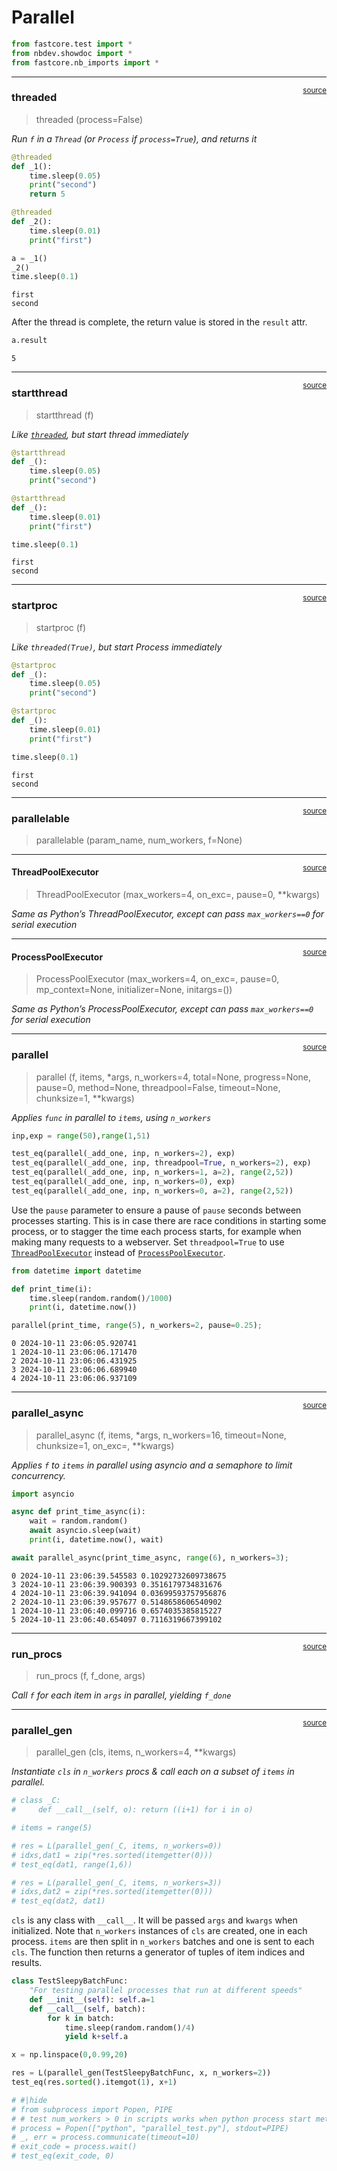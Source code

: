 # Parallel


<!-- WARNING: THIS FILE WAS AUTOGENERATED! DO NOT EDIT! -->

``` python
from fastcore.test import *
from nbdev.showdoc import *
from fastcore.nb_imports import *
```

------------------------------------------------------------------------

<a
href="https://github.com/fastai/fastcore/blob/master/fastcore/parallel.py#L25"
target="_blank" style="float:right; font-size:smaller">source</a>

### threaded

>  threaded (process=False)

*Run `f` in a `Thread` (or `Process` if `process=True`), and returns it*

``` python
@threaded
def _1():
    time.sleep(0.05)
    print("second")
    return 5

@threaded
def _2():
    time.sleep(0.01)
    print("first")

a = _1()
_2()
time.sleep(0.1)
```

    first
    second

After the thread is complete, the return value is stored in the `result`
attr.

``` python
a.result
```

    5

------------------------------------------------------------------------

<a
href="https://github.com/fastai/fastcore/blob/master/fastcore/parallel.py#L45"
target="_blank" style="float:right; font-size:smaller">source</a>

### startthread

>  startthread (f)

*Like [`threaded`](https://fastcore.fast.ai/parallel.html#threaded), but
start thread immediately*

``` python
@startthread
def _():
    time.sleep(0.05)
    print("second")

@startthread
def _():
    time.sleep(0.01)
    print("first")

time.sleep(0.1)
```

    first
    second

------------------------------------------------------------------------

<a
href="https://github.com/fastai/fastcore/blob/master/fastcore/parallel.py#L50"
target="_blank" style="float:right; font-size:smaller">source</a>

### startproc

>  startproc (f)

*Like `threaded(True)`, but start Process immediately*

``` python
@startproc
def _():
    time.sleep(0.05)
    print("second")

@startproc
def _():
    time.sleep(0.01)
    print("first")

time.sleep(0.1)
```

    first
    second

------------------------------------------------------------------------

<a
href="https://github.com/fastai/fastcore/blob/master/fastcore/parallel.py#L66"
target="_blank" style="float:right; font-size:smaller">source</a>

### parallelable

>  parallelable (param_name, num_workers, f=None)

------------------------------------------------------------------------

<a
href="https://github.com/fastai/fastcore/blob/master/fastcore/parallel.py#L75"
target="_blank" style="float:right; font-size:smaller">source</a>

#### ThreadPoolExecutor

>  ThreadPoolExecutor (max_workers=4, on_exc=<built-in function print>,
>                          pause=0, **kwargs)

*Same as Python’s ThreadPoolExecutor, except can pass `max_workers==0`
for serial execution*

------------------------------------------------------------------------

<a
href="https://github.com/fastai/fastcore/blob/master/fastcore/parallel.py#L94"
target="_blank" style="float:right; font-size:smaller">source</a>

#### ProcessPoolExecutor

>  ProcessPoolExecutor (max_workers=4, on_exc=<built-in function print>,
>                           pause=0, mp_context=None, initializer=None,
>                           initargs=())

*Same as Python’s ProcessPoolExecutor, except can pass `max_workers==0`
for serial execution*

------------------------------------------------------------------------

<a
href="https://github.com/fastai/fastcore/blob/master/fastcore/parallel.py#L120"
target="_blank" style="float:right; font-size:smaller">source</a>

### parallel

>  parallel (f, items, *args, n_workers=4, total=None, progress=None,
>                pause=0, method=None, threadpool=False, timeout=None,
>                chunksize=1, **kwargs)

*Applies `func` in parallel to `items`, using `n_workers`*

``` python
inp,exp = range(50),range(1,51)

test_eq(parallel(_add_one, inp, n_workers=2), exp)
test_eq(parallel(_add_one, inp, threadpool=True, n_workers=2), exp)
test_eq(parallel(_add_one, inp, n_workers=1, a=2), range(2,52))
test_eq(parallel(_add_one, inp, n_workers=0), exp)
test_eq(parallel(_add_one, inp, n_workers=0, a=2), range(2,52))
```

Use the `pause` parameter to ensure a pause of `pause` seconds between
processes starting. This is in case there are race conditions in
starting some process, or to stagger the time each process starts, for
example when making many requests to a webserver. Set `threadpool=True`
to use
[`ThreadPoolExecutor`](https://fastcore.fast.ai/parallel.html#threadpoolexecutor)
instead of
[`ProcessPoolExecutor`](https://fastcore.fast.ai/parallel.html#processpoolexecutor).

``` python
from datetime import datetime
```

``` python
def print_time(i): 
    time.sleep(random.random()/1000)
    print(i, datetime.now())

parallel(print_time, range(5), n_workers=2, pause=0.25);
```

    0 2024-10-11 23:06:05.920741
    1 2024-10-11 23:06:06.171470
    2 2024-10-11 23:06:06.431925
    3 2024-10-11 23:06:06.689940
    4 2024-10-11 23:06:06.937109

------------------------------------------------------------------------

<a
href="https://github.com/fastai/fastcore/blob/master/fastcore/parallel.py#L144"
target="_blank" style="float:right; font-size:smaller">source</a>

### parallel_async

>  parallel_async (f, items, *args, n_workers=16, timeout=None, chunksize=1,
>                      on_exc=<built-in function print>, **kwargs)

*Applies `f` to `items` in parallel using asyncio and a semaphore to
limit concurrency.*

``` python
import asyncio
```

``` python
async def print_time_async(i): 
    wait = random.random()
    await asyncio.sleep(wait)
    print(i, datetime.now(), wait)

await parallel_async(print_time_async, range(6), n_workers=3);
```

    0 2024-10-11 23:06:39.545583 0.10292732609738675
    3 2024-10-11 23:06:39.900393 0.3516179734831676
    4 2024-10-11 23:06:39.941094 0.03699593757956876
    2 2024-10-11 23:06:39.957677 0.5148658606540902
    1 2024-10-11 23:06:40.099716 0.6574035385815227
    5 2024-10-11 23:06:40.654097 0.7116319667399102

------------------------------------------------------------------------

<a
href="https://github.com/fastai/fastcore/blob/master/fastcore/parallel.py#L159"
target="_blank" style="float:right; font-size:smaller">source</a>

### run_procs

>  run_procs (f, f_done, args)

*Call `f` for each item in `args` in parallel, yielding `f_done`*

------------------------------------------------------------------------

<a
href="https://github.com/fastai/fastcore/blob/master/fastcore/parallel.py#L173"
target="_blank" style="float:right; font-size:smaller">source</a>

### parallel_gen

>  parallel_gen (cls, items, n_workers=4, **kwargs)

*Instantiate `cls` in `n_workers` procs & call each on a subset of
`items` in parallel.*

``` python
# class _C:
#     def __call__(self, o): return ((i+1) for i in o)

# items = range(5)

# res = L(parallel_gen(_C, items, n_workers=0))
# idxs,dat1 = zip(*res.sorted(itemgetter(0)))
# test_eq(dat1, range(1,6))

# res = L(parallel_gen(_C, items, n_workers=3))
# idxs,dat2 = zip(*res.sorted(itemgetter(0)))
# test_eq(dat2, dat1)
```

`cls` is any class with `__call__`. It will be passed `args` and
`kwargs` when initialized. Note that `n_workers` instances of `cls` are
created, one in each process. `items` are then split in `n_workers`
batches and one is sent to each `cls`. The function then returns a
generator of tuples of item indices and results.

``` python
class TestSleepyBatchFunc:
    "For testing parallel processes that run at different speeds"
    def __init__(self): self.a=1
    def __call__(self, batch):
        for k in batch:
            time.sleep(random.random()/4)
            yield k+self.a

x = np.linspace(0,0.99,20)

res = L(parallel_gen(TestSleepyBatchFunc, x, n_workers=2))
test_eq(res.sorted().itemgot(1), x+1)
```

<style>
    /* Turns off some styling */
    progress {
        /* gets rid of default border in Firefox and Opera. */
        border: none;
        /* Needs to be in here for Safari polyfill so background images work as expected. */
        background-size: auto;
    }
    progress:not([value]), progress:not([value])::-webkit-progress-bar {
        background: repeating-linear-gradient(45deg, #7e7e7e, #7e7e7e 10px, #5c5c5c 10px, #5c5c5c 20px);
    }
    .progress-bar-interrupted, .progress-bar-interrupted::-webkit-progress-bar {
        background: #F44336;
    }
</style>

``` python
# #|hide
# from subprocess import Popen, PIPE
# # test num_workers > 0 in scripts works when python process start method is spawn
# process = Popen(["python", "parallel_test.py"], stdout=PIPE)
# _, err = process.communicate(timeout=10)
# exit_code = process.wait()
# test_eq(exit_code, 0)
```
